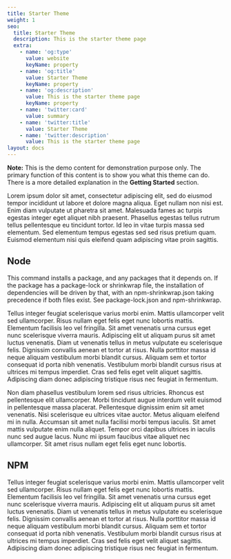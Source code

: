 ```yaml
---
title: Starter Theme
weight: 1
seo:
  title: Starter Theme
  description: This is the starter theme page
  extra:
    - name: 'og:type'
      value: website
      keyName: property
    - name: 'og:title'
      value: Starter Theme
      keyName: property
    - name: 'og:description'
      value: This is the starter theme page
      keyName: property
    - name: 'twitter:card'
      value: summary
    - name: 'twitter:title'
      value: Starter Theme
    - name: 'twitter:description'
      value: This is the starter theme page
layout: docs
---
```


<div class="note">
  <strong>Note:</strong> This is the demo content for demonstration purpose only. The primary function of this content is to show you what this theme can do. There is a more detailed explanation in the <strong>Getting Started</strong> section.
</div>

Lorem ipsum dolor sit amet, consectetur adipiscing elit, sed do eiusmod tempor incididunt ut labore et dolore magna aliqua. Eget nullam non nisi est. Enim diam vulputate ut pharetra sit amet. Malesuada fames ac turpis egestas integer eget aliquet nibh praesent. Phasellus egestas tellus rutrum tellus pellentesque eu tincidunt tortor. Id leo in vitae turpis massa sed elementum. Sed elementum tempus egestas sed sed risus pretium quam. Euismod elementum nisi quis eleifend quam adipiscing vitae proin sagittis.

## Node

This command installs a package, and any packages that it depends on. If the package has a package-lock or shrinkwrap file, the installation of dependencies will be driven by that, with an npm-shrinkwrap.json taking precedence if both files exist. See package-lock.json and npm-shrinkwrap.

Tellus integer feugiat scelerisque varius morbi enim. Mattis ullamcorper velit sed ullamcorper. Risus nullam eget felis eget nunc lobortis mattis. Elementum facilisis leo vel fringilla. Sit amet venenatis urna cursus eget nunc scelerisque viverra mauris. Adipiscing elit ut aliquam purus sit amet luctus venenatis. Diam ut venenatis tellus in metus vulputate eu scelerisque felis. Dignissim convallis aenean et tortor at risus. Nulla porttitor massa id neque aliquam vestibulum morbi blandit cursus. Aliquam sem et tortor consequat id porta nibh venenatis. Vestibulum morbi blandit cursus risus at ultrices mi tempus imperdiet. Cras sed felis eget velit aliquet sagittis. Adipiscing diam donec adipiscing tristique risus nec feugiat in fermentum.

Non diam phasellus vestibulum lorem sed risus ultricies. Rhoncus est pellentesque elit ullamcorper. Morbi tincidunt augue interdum velit euismod in pellentesque massa placerat. Pellentesque dignissim enim sit amet venenatis. Nisi scelerisque eu ultrices vitae auctor. Metus aliquam eleifend mi in nulla. Accumsan sit amet nulla facilisi morbi tempus iaculis. Sit amet mattis vulputate enim nulla aliquet. Tempor orci dapibus ultrices in iaculis nunc sed augue lacus. Nunc mi ipsum faucibus vitae aliquet nec ullamcorper. Sit amet risus nullam eget felis eget nunc lobortis.

## NPM

Tellus integer feugiat scelerisque varius morbi enim. Mattis ullamcorper velit sed ullamcorper. Risus nullam eget felis eget nunc lobortis mattis. Elementum facilisis leo vel fringilla. Sit amet venenatis urna cursus eget nunc scelerisque viverra mauris. Adipiscing elit ut aliquam purus sit amet luctus venenatis. Diam ut venenatis tellus in metus vulputate eu scelerisque felis. Dignissim convallis aenean et tortor at risus. Nulla porttitor massa id neque aliquam vestibulum morbi blandit cursus. Aliquam sem et tortor consequat id porta nibh venenatis. Vestibulum morbi blandit cursus risus at ultrices mi tempus imperdiet. Cras sed felis eget velit aliquet sagittis. Adipiscing diam donec adipiscing tristique risus nec feugiat in fermentum.
